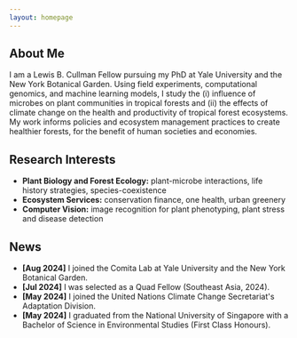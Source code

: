 ```yaml
---
layout: homepage
---
```


## About Me

I am a Lewis B. Cullman Fellow pursuing my PhD at Yale University and the New York Botanical Garden.
Using field experiments, computational genomics, and machine learning models, I study the (i)
influence of microbes on plant communities in tropical forests and (ii) the effects of climate change
on the health and productivity of tropical forest ecosystems. My work informs policies and ecosystem
management practices to create healthier forests, for the benefit of human societies and economies. 

## Research Interests

- **Plant Biology and Forest Ecology:** plant-microbe interactions, life history strategies, species-coexistence
- **Ecosystem Services:** conservation finance, one health, urban greenery 
- **Computer Vision:** image recognition for plant phenotyping, plant stress and disease detection

## News

- **[Aug 2024]** I joined the Comita Lab at Yale University and the New York Botanical Garden.
- **[Jul 2024]** I was selected as a Quad Fellow (Southeast Asia, 2024).
- **[May 2024]** I joined the United Nations Climate Change Secretariat's Adaptation Division.
- **[May 2024]** I graduated from the National University of Singapore with a Bachelor of Science in Environmental Studies (First Class Honours). 



